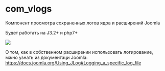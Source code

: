 # com_vlogs

Компонент просмотра сохраненных логов ядра и расширений Joomla

Будет работать на J3.2+ и php7+

<img src="https://image.prntscr.com/image/LHtBGV0oSEqJLsEK_qyTRw.png">

О том, как в собственном расширении использовать логирование, мжно узнать из документаци Joomla: https://docs.joomla.org/Using_JLog#Logging_a_specific_log_file
